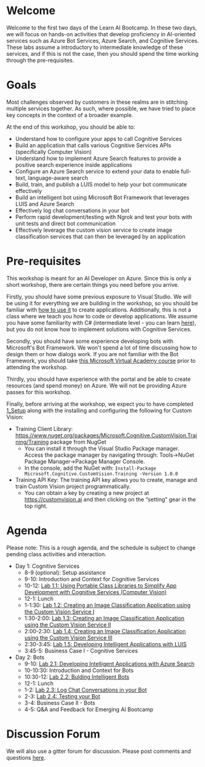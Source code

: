 # Welcome 

Welcome to the first two days of the Learn AI Bootcamp. In these two days, we will focus on hands-on activities that develop proficiency in AI-oriented services such as Azure Bot Services, Azure Search, and Cognitive Services. These labs assume a introductory to intermediate knowledge of these services, and if this is not the case, then you should spend the time working through the pre-requisites.

# Goals

Most challenges observed by customers in these realms are in stitching multiple services together. As such, where possible, we have tried to place key concepts in the context of a broader example. 

At the end of this workshop, you should be able to:

- Understand how to configure your apps to call Cognitive Services
- Build an application that calls various Cognitive Services APIs (specifically Computer Vision)
- Understand how to implement Azure Search features to provide a positive search experience inside applications
- Configure an Azure Search service to extend your data to enable full-text, language-aware search
- Build, train, and publish a LUIS model to help your bot communicate effectively
- Build an intelligent bot using Microsoft Bot Framework that leverages LUIS and Azure Search
- Effectively log chat conversations in your bot
- Perform rapid development/testing with Ngrok and test your bots with unit tests and direct bot communication
- Effectively leverage the custom vision service to create image classification services that can then be leveraged by an application

# Pre-requisites

This workshop is meant for an AI Developer on Azure. Since this is only a short workshop, there are certain things you need before you arrive.

Firstly, you should have some previous exposure to Visual Studio. We will be using it for everything we are building in the workshop, so you should be familiar with [how to use it](https://docs.microsoft.com/en-us/visualstudio/ide/visual-studio-ide) to create applications. Additionally, this is not a class where we teach you how to code or develop applications. We assume you have some familiarity with C# (intermediate level - you can learn [here](https://mva.microsoft.com/en-us/training-courses/c-fundamentals-for-absolute-beginners-16169?l=Lvld4EQIC_2706218949)), but you do not know how to implement solutions with Cognitive Services. 

Secondly, you should have some experience developing bots with Microsoft's Bot Framework. We won't spend a lot of time discussing how to design them or how dialogs work. If you are not familiar with the Bot Framework, you should take [this Microsoft Virtual Academy course](https://mva.microsoft.com/en-us/training-courses/creating-bots-in-the-microsoft-bot-framework-using-c-17590#!) prior to attending the workshop.

Thirdly, you should have experience with the portal and be able to create resources (and spend money) on Azure. We will not be providing Azure passes for this workshop.

Finally, before arriving at the workshop, we expect you to have completed [1_Setup](./lab01.1-computer_vision/1_Setup.md) along with the installing and configuring the following for Custom Vision:
  * Training Client Library: https://www.nuget.org/packages/Microsoft.Cognitive.CustomVision.Training/Training package from NugGet 
    * You can install it through the Visual Studio Package manager. Access the package manager by navigating through: Tools->NuGet Package Manager->Package Manager Console. 
    * In the console, add the NuGet with: `Install-Package Microsoft.Cognitive.CustomVision.Training -Version 1.0.0`
  * Training API Key: The training API key allows you to create, manage and train Custom Vision project programmatically.
    * You can obtain a key by creating a new project at https://customvision.ai and then clicking on the “setting” gear in the top right. 



# Agenda

Please note: This is a rough agenda, and the schedule is subject to change pending class activities and interaction.

- Day 1: Cognitive Services
  - 8-9 (optional): Setup assistance
  - 9-10: Introduction and Context for Cognitive Services
  - 10-12: [Lab 1.1: Using Portable Class Libraries to Simplify App Development with Cognitive Services (Computer Vision)](https://aka.ms/LearnAI-EmergingAIDevBootcamp-01-1)
  - 12-1: Lunch
  - 1-1:30: [Lab 1.2: Creating an Image Classification Application using the Custom Vision Service I](https://aka.ms/LearnAI-EmergingAIDevBootcamp-02-3)
  - 1:30-2:00: [Lab 1.3: Creating an Image Classification Application using the Custom Vision Service II](https://aka.ms/LearnAI-EmergingAIDevBootcamp-02-4)
  - 2:00-2:30: [Lab 1.4: Creating an Image Classification Application using the Custom Vision Service III](https://aka.ms/LearnAI-EmergingAIDevBootcamp-02-5)
  - 2:30-3:45: [Lab 1.5: Developing Intelligent Applications with LUIS](https://aka.ms/LearnAI-EmergingAIDevBootcamp-01-2)
  - 3:45-5: Business Case I - Cognitive Services
- Day 2: Bots
  - 9-10: [Lab 2.1: Developing Intelligent Applications with Azure Search](https://aka.ms/LearnAI-EmergingAIDevBootcamp-01-2)
  - 10-10:30: Introduction and Context for Bots
  - 10:30-12: [Lab 2.2: Bulding Intelligent Bots](https://aka.ms/LearnAI-EmergingAIDevBootcamp-01-2)
  - 12-1: Lunch
  - 1-2:  [Lab 2.3: Log Chat Conversations in your Bot](https://aka.ms/LearnAI-EmergingAIDevBootcamp-02-1)
  - 2-3: [Lab 2.4: Testing your Bot](https://aka.ms/LearnAI-EmergingAIDevBootcamp-02-2)
  - 3-4: Business Case II - Bots
  - 4-5: Q&A and Feedback for Emerging AI Bootcamp


# Discussion Forum

We will also use a gitter forum for discussion. Please post comments and questions [here](https://gitter.im/LearnAI-Bootcamps).